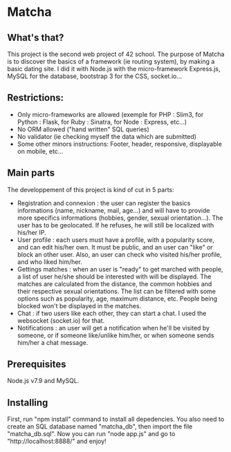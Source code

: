# Matcha

## What's that?

This project is the second web project of 42 school. The purpose of Matcha is to discover the basics of a framework (ie routing system), by making a basic dating site.
I did it with Node.js with the micro-framework Express.js, MySQL for the database, bootstrap 3 for the CSS, socket.io...

## Restrictions:

* Only micro-frameworks are allowed (exemple for PHP : Slim3, for Python : Flask, for Ruby : Sinatra, for Node : Express, etc...)
* No ORM allowed ("hand written" SQL queries)
* No validator (ie checking myself the data which are submitted)
* Some other minors instructions: Footer, header, responsive, displayable on mobile, etc...

## Main parts

The developpement of this project is kind of cut in 5 parts:

* Registration and connexion : the user can register the basics informations (name, nickname, mail, age...) and will have to provide more specifics informations (hobbies, gender, sexual orientation...). The user has to be geolocated. If he refuses, he will still be localized with his/her IP. 
* User profile : each users must have a profile, with a popularity score, and can edit his/her own. It must be public, and an user can "like" or block an other user. Also, an user can check who visited his/her profile, and who liked him/her.
* Gettings matches : when an user is "ready" to get marched with people, a list of user he/she should be interested with will be displayed. The matches are calculated from the distance, the common hobbies and their respective sexual orientations. The list can be filtered with some options such as popularity, age, maximum distance, etc. People being blocked won't be displayed in the matches.
* Chat : if two users like each other, they can start a chat. I used the websocket (socket.io) for that.
* Notifications : an user will get a notification when he'll be visited by someone, or if someone like/unlike him/her, or when someone sends him/her a chat message.

## Prerequisites

Node.js v7.9 and MySQL.

## Installing

First, run "npm install" command to install all depedencies.
You also need to create an SQL database named "matcha_db", then import the file "matcha_db.sql".
Now you can run "node app.js" and go to "http://localhost:8888/" and enjoy!
